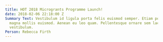 ```yaml
---
title: HOT 2018 Microgrants Programme Launch!
date: 2018-02-06 22:18:00 Z
Summary Text: Vestibulum id ligula porta felis euismod semper. Etiam porta sem malesuada
  magna mollis euismod. Aenean eu leo quam. Pellentesque ornare sem lacinia quam venenatis
  vestibulum.
Person: Rebecca Firth
---
```


